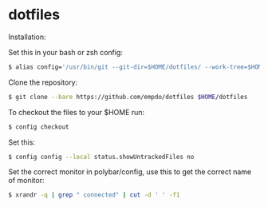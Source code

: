 # dotfiles

Installation:

Set this in your bash or zsh config:
~~~ sh
$ alias config='/usr/bin/git --git-dir=$HOME/dotfiles/ --work-tree=$HOME'
~~~

Clone the repository:
~~~ sh
$ git clone --bare https://github.com/empdo/dotfiles $HOME/dotfiles
~~~

To checkout the files to your $HOME run:
~~~ sh
$ config checkout
~~~

Set this:
~~~ sh
$ config config --local status.showUntrackedFiles no
~~~


Set the correct monitor in polybar/config,
use this to get the correct name of monitor:
~~~ sh
$ xrandr -q | grep " connected" | cut -d ' ' -f1
~~~
